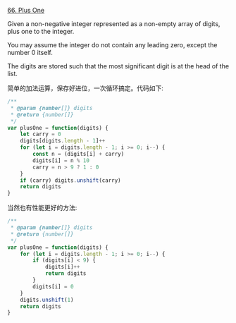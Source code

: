 [66. Plus One](https://leetcode.com/problems/plus-one/#/description)

Given a non-negative integer represented as a non-empty array of digits, plus one to the integer.

You may assume the integer do not contain any leading zero, except the number 0 itself.

The digits are stored such that the most significant digit is at the head of the list.


简单的加法运算，保存好进位，一次循环搞定。代码如下:
```js
/**
 * @param {number[]} digits
 * @return {number[]}
 */
var plusOne = function(digits) {
    let carry = 0
    digits[digits.length - 1]++
    for (let i = digits.length - 1; i >= 0; i--) {
        const n = (digits[i] + carry)
        digits[i] = n % 10
        carry = n > 9 ? 1 : 0
    }
    if (carry) digits.unshift(carry)
    return digits
}
```

当然也有性能更好的方法:
```js
/**
 * @param {number[]} digits
 * @return {number[]}
 */
var plusOne = function(digits) {
    for (let i = digits.length - 1; i >= 0; i--) {
        if (digits[i] < 9) {
            digits[i]++
            return digits
        }
        digits[i] = 0
    }
    digits.unshift(1)
    return digits
}
```
